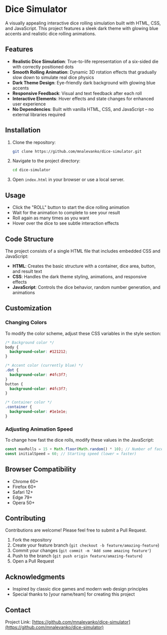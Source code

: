 # Dice Simulator

A visually appealing interactive dice rolling simulation built with HTML, CSS, and JavaScript. This project features a sleek dark theme with glowing blue accents and realistic dice rolling animations.

## Features

- **Realistic Dice Simulation**: True-to-life representation of a six-sided die with correctly positioned dots
- **Smooth Rolling Animation**: Dynamic 3D rotation effects that gradually slow down to simulate real dice physics
- **Dark Theme Design**: Eye-friendly dark background with glowing blue accents
- **Responsive Feedback**: Visual and text feedback after each roll
- **Interactive Elements**: Hover effects and state changes for enhanced user experience
- **No Dependencies**: Built with vanilla HTML, CSS, and JavaScript – no external libraries required

## Installation

1. Clone the repository:

   ```bash
   git clone https://github.com/mnalevanko/dice-simulator.git
   ```

2. Navigate to the project directory:

   ```bash
   cd dice-simulator
   ```

3. Open `index.html` in your browser or use a local server.

## Usage

- Click the "ROLL" button to start the dice rolling animation
- Wait for the animation to complete to see your result
- Roll again as many times as you want
- Hover over the dice to see subtle interaction effects

## Code Structure

The project consists of a single HTML file that includes embedded CSS and JavaScript:

- **HTML**: Creates the basic structure with a container, dice area, button, and result text
- **CSS**: Handles the dark theme styling, animations, and responsive effects
- **JavaScript**: Controls the dice behavior, random number generation, and animations

## Customization

### Changing Colors

To modify the color scheme, adjust these CSS variables in the style section:

```css
/* Background color */
body {
  background-color: #121212;
}

/* Accent color (currently blue) */
.dot {
  background-color: #4fc3f7;
}
button {
  background-color: #4fc3f7;
}

/* Container color */
.container {
  background-color: #1e1e1e;
}
```

### Adjusting Animation Speed

To change how fast the dice rolls, modify these values in the JavaScript:

```javascript
const maxRolls = 15 + Math.floor(Math.random() * 10); // Number of faces shown during roll
const initialSpeed = 60; // Starting speed (lower = faster)
```

## Browser Compatibility

- Chrome 60+
- Firefox 60+
- Safari 12+
- Edge 79+
- Opera 50+

## Contributing

Contributions are welcome! Please feel free to submit a Pull Request.

1. Fork the repository
2. Create your feature branch (`git checkout -b feature/amazing-feature`)
3. Commit your changes (`git commit -m 'Add some amazing feature'`)
4. Push to the branch (`git push origin feature/amazing-feature`)
5. Open a Pull Request

## Acknowledgments

- Inspired by classic dice games and modern web design principles
- Special thanks to [your name/team] for creating this project

## Contact

Project Link: [https://github.com/mnalevanko/dice-simulator](https://github.com/mnalevanko/dice-simulator)
